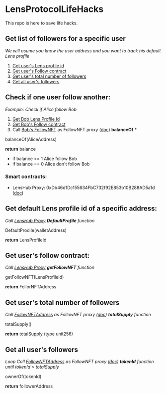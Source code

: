 # LensProtocolLifeHacks

This repo is here to save life hacks.

## Get list of followers for a specific user
*We will asume you know the user address and you want to track his default Lens profile*
1. [Get user's Lens profile id](#get-default-lens-profile-id-of-a-specific-address)
2. [Get user's Follow contract](#get-users-follow-contract)
3. [Get user's total number of followers](#get-users-total-number-of-followers)
4. [Get all user's followers](#get-all-users-followers)

## Check if one user follow another:
*Example: Check if Alice follow Bob*

1. [Get Bob Lens Profile Id](#get-default-lens-profile-id-of-a-specific-address)
2. [Get Bob's Follow contract](#get-users-follow-contract)
3. Call [Bob's FollowNFT](#get-users-follow-contract) as FollowNFT proxy ([doc](https://docs.lens.xyz/docs/deployed-contract-addresses)) **balanceOf** *

balanceOf(AliceAddress)

**return** balance
- if balance >= 1 Alice follow Bob
- if balance == 0 Alice don't follow Bob

### Smart contracts:
- LensHub Proxy: 0xDb46d1Dc155634FbC732f92E853b10B288AD5a1d ([doc](https://docs.lens.xyz/docs/deployed-contract-addresses))


## Get default Lens profile id of a specific address:

*Call [LensHub Proxy](#smart-contracts) **DefaultProfile** function*

DefaultProdile(walletAddress)

**return** LensProfileId

## Get user's follow contract:

*Call [LensHub Proxy](#smart-contracts) **getFollowNFT** function*

getFollowNFT(LensProfileId)

**return** FollorNFTAddress

## Get user's total number of followers
*Call [FollowNFTAddress](#get-users-follow-contract) as FollowNFT proxy ([doc](https://docs.lens.xyz/docs/deployed-contract-addresses)) **totalSupply** function*

totalSupply()

**return** totalSupply (type unit256)

## Get all user's followers
*Loop Call [FollowNFTAddress](#get-users-follow-contract) as FollowNFT proxy ([doc](https://docs.lens.xyz/docs/deployed-contract-addresses)) **tokenId** function until tokenId > totalSupply*

ownerOf(tokenId)

**return** followerAddress
